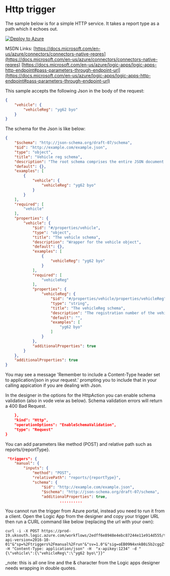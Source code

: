 # Http trigger
The sample below is for a simple HTTP service. It takes a report type as a path which it echoes out.

[![Deploy to Azure](https://aka.ms/deploytoazurebutton)](https://portal.azure.com/#create/Microsoft.Template/uri/https%3A%2F%2Fraw.githubusercontent.com%2Fidsweb%2Fids-azure-integrationlabs%2Fmain%2Ffundementals.logicapps%2FLab-httptrigger%2Ftemplate.json)

MSDN Links:
[https://docs.microsoft.com/en-us/azure/connectors/connectors-native-reqres](https://docs.microsoft.com/en-us/azure/connectors/connectors-native-reqres)
[https://docs.microsoft.com/en-us/azure/logic-apps/logic-apps-http-endpoint#pass-parameters-through-endpoint-url](https://docs.microsoft.com/en-us/azure/logic-apps/logic-apps-http-endpoint#pass-parameters-through-endpoint-url)

This sample accepts the following Json in the body of the request:
```json
{
    "vehicle": {
        "vehicleReg": "yg62 byo"
    }
}
```
The schema for the Json is like below:
```json
{
    "$schema": "http://json-schema.org/draft-07/schema",
    "$id": "http://example.com/example.json",
    "type": "object",
    "title": "Vehicle reg schema",
    "description": "The root schema comprises the entire JSON document.",
    "default": {},
    "examples": [
        {
            "vehicle": {
                "vehicleReg": "yg62 byo"
            }
        }
    ],
    "required": [
        "vehicle"
    ],
    "properties": {
        "vehicle": {
            "$id": "#/properties/vehicle",
            "type": "object",
            "title": "The vehicle schema",
            "description": "Wrapper for the vehicle object",
            "default": {},
            "examples": [
                {
                    "vehicleReg": "yg62 byo"
                }
            ],
            "required": [
                "vehicleReg"
            ],
            "properties": {
                "vehicleReg": {
                    "$id": "#/properties/vehicle/properties/vehicleReg",
                    "type": "string",
                    "title": "The vehicleReg schema",
                    "description": "The registration number of the vehicle",
                    "default": "",
                    "examples": [
                        "yg62 byo"
                    ]
                }
            },
            "additionalProperties": true
        }
    },
    "additionalProperties": true
}
```
You may see a message 'Remember to include a Content-Type header set to application/json in your request.' prompting you to include that in your calling appication if you are dealing with Json.

In the designer in the options for the HttpAction you can enable schema validation (also in vode veiw as below). Schema validation errors will return a 400 Bad Request.
```json
    },
    "kind": "Http",
    "operationOptions": "EnableSchemaValidation",
    "type": "Request"
}
```
You can add parameters like method (POST) and relative path such as reports/{reportType}. 
```json
 "triggers": {
    "manual": {
        "inputs": {
            "method": "POST",
            "relativePath": "reports/{reportType}",
            "schema": {
                "$id": "http://example.com/example.json",
                "$schema": "http://json-schema.org/draft-07/schema",
                "additionalProperties": true,
                        ..........
```
You cannot run the trigger from Azure portal, instead you need to run it from a client. Open the Logic App from the designer and copy your trigger URL then run a CURL command like below (replacing the url with your own):
```
curl -i -X POST https://prod-19.uksouth.logic.azure.com/workflows/2edff6e8948e4ebc87244e11e914d555/triggers/manual/paths/invoke/reports/{reportType}?api-version=2016-10-01"&"sp=%2Ftriggers%2Fmanual%2Frun"&"sv=1.0"&"sig=oEB09N4xnkB0i5b2cggZfMhVbBSL0osvoscGWi51ezw -H "Content-Type: application/json" -H  "x-apikey:1234" -d "{\"vehicle\":{\"vehicleReg\":\"yg62 byo\"}}"
```
_note: this is all one line and the & character from the Logic apps designer needs wrapping in double quotes. 

